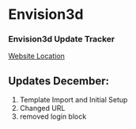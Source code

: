 # Envision3d
### Envision3d Update Tracker
[Website Location](https://cravingclicks.dev/Envision3d/ "Track Changes")


## Updates December:
1. Template Import and Initial Setup
2. Changed URL
3. removed login block

